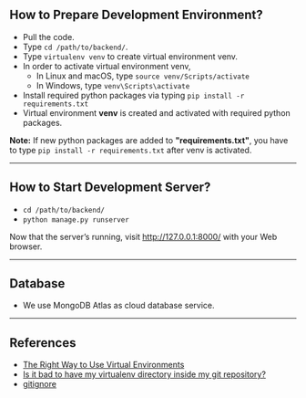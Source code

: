 ## How to Prepare Development Environment?
* Pull the code.
* Type `cd /path/to/backend/`.
* Type `virtualenv venv` to create virtual environment venv.
* In order to activate virtual environment venv,
    + In Linux and macOS, type `source venv/Scripts/activate`
    + In Windows, type `venv\Scripts\activate`
* Install required python packages via typing `pip install -r requirements.txt` 
* Virtual environment **venv** is created and activated with required python packages.

**Note:** If new python packages are added to **"requirements.txt"**, you have to type `pip install -r requirements.txt` after venv is activated.
***
## How to Start Development Server?
* `cd /path/to/backend/` 
* `python manage.py runserver`
 
 Now that the server’s running, visit http://127.0.0.1:8000/ with your Web browser. 
***
## Database
* We use MongoDB Atlas as cloud database service.
***
## References
* [The Right Way to Use Virtual Environments](https://medium.com/@jtpaasch/the-right-way-to-use-virtual-environments-1bc255a0cba7)
* [Is it bad to have my virtualenv directory inside my git repository?](https://stackoverflow.com/questions/6590688/is-it-bad-to-have-my-virtualenv-directory-inside-my-git-repository/12657803#12657803)
* [gitignore](https://github.com/github/gitignore/blob/master/Python.gitignore)